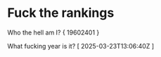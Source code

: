 # Fuck the rankings

Who the hell am I?
{ 19602401 }

What fucking year is it?
[ 2025-03-23T13:06:40Z ]
